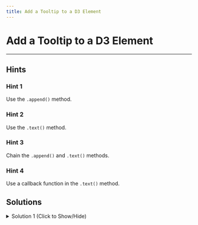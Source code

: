 ```yaml
---
title: Add a Tooltip to a D3 Element
---
```

# Add a Tooltip to a D3 Element


---
## Hints

### Hint 1

Use the ` .append() ` method.

### Hint 2

Use the ` .text() ` method.

### Hint 3

Chain the ` .append() ` and ` .text() ` methods.

### Hint 4

Use a callback function in the ` .text() ` method.

## Solutions

<details><summary>Solution 1 (Click to Show/Hide)</summary>

Chain the following lines of code with your ` svg.selectAll("rect") ` method.

```javascript
  .append("title")
  .text(d=>d);
```
</details>
